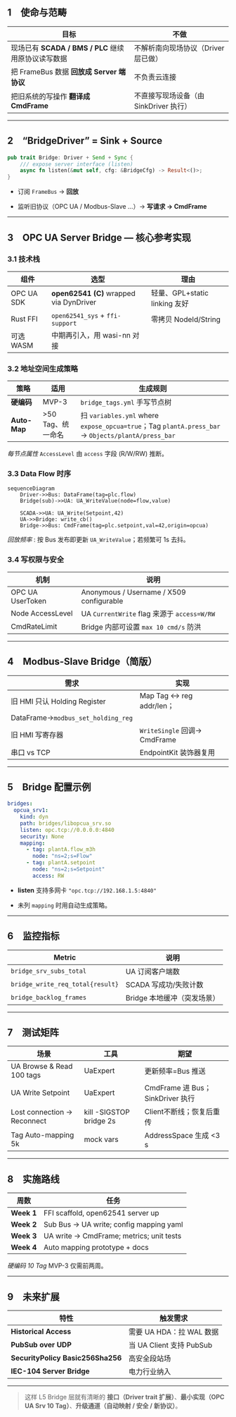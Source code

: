 ## 1　使命与范畴

|目标|不做|
|---|---|
|现场已有 **SCADA / BMS / PLC** 继续用原协议读写数据|不解析南向现场协议（Driver 层已做）|
|把 FrameBus 数据 **回放成 Server 端协议**|不负责云连接|
|把旧系统的写操作 **翻译成 CmdFrame**|不直接写现场设备（由 SinkDriver 执行）|

---

## 2　“BridgeDriver” = Sink + Source

```rust
pub trait Bridge: Driver + Send + Sync {
    /// expose server interface (listen)
    async fn listen(&mut self, cfg: &BridgeCfg) -> Result<()>;
}

```

- 订阅 `FrameBus` → **回放**
    
- 监听旧协议（OPC UA / Modbus-Slave …）→ **写请求 → CmdFrame**
    

---

## 3　OPC UA Server Bridge — 核心参考实现

### 3.1 技术栈

|组件|选型|理由|
|---|---|---|
|OPC UA SDK|**open62541 (C)** wrapped via DynDriver|轻量、GPL+static linking 友好|
|Rust FFI|`open62541_sys` + `ffi-support`|零拷贝 NodeId/String|
|可选 WASM|中期再引入，用 wasi-nn 对接||

### 3.2 地址空间生成策略

|策略|适用|生成规则|
|---|---|---|
|**硬编码**|MVP-3|`bridge_tags.yml` 手写节点树|
|**Auto-Map**|>50 Tag、统一命名|扫 `variables.yml` where `expose_opcua=true`；Tag `plantA.press_bar` → `Objects/plantA/press_bar`|

_每节点属性_ `AccessLevel` 由 `access` 字段 (R/W/RW) 推断。

### 3.3 Data Flow 时序

```mermaid
sequenceDiagram
    Driver->>Bus: DataFrame(tag=plc.flow)
    Bridge(sub)->>UA: UA_WriteValue(node=flow,value)
    
    SCADA->>UA: UA_Write(Setpoint,42)
    UA->>Bridge: write_cb()
    Bridge->>Bus: CmdFrame(tag=plc.setpoint,val=42,origin=opcua)

```

_回放频率_ : 按 Bus 发布即更新 `UA_WriteValue`；若频繁可 1s 去抖。

### 3.4 写权限与安全

|机制|说明|
|---|---|
|OPC UA UserToken|Anonymous / Username / X509 configurable|
|Node AccessLevel|UA `CurrentWrite` flag 来源于 `access=W/RW`|
|CmdRateLimit|Bridge 内部可设置 `max 10 cmd/s` 防洪|

---

## 4　Modbus-Slave Bridge（简版）

|需求|实现|
|---|---|
|旧 HMI 只认 Holding Register|Map Tag ↔ reg addr/len；|
|DataFrame→`modbus_set_holding_reg`||
|旧 HMI 写寄存器|`WriteSingle` 回调→ CmdFrame|
|串口 vs TCP|EndpointKit 装饰器复用|

---

## 5　Bridge 配置示例

```yaml
bridges:
  opcua_srv1:
    kind: dyn
    path: bridges/libopcua_srv.so
    listen: opc.tcp://0.0.0.0:4840
    security: None
    mapping:
      - tag: plantA.flow_m3h
        node: "ns=2;s=Flow"
      - tag: plantA.setpoint
        node: "ns=2;s=Setpoint"
        access: RW

```

- **listen** 支持多网卡 `"opc.tcp://192.168.1.5:4840"`
    
- 未列 `mapping` 时用自动生成策略。
    

---

## 6　监控指标

|Metric|说明|
|---|---|
|`bridge_srv_subs_total`|UA 订阅客户端数|
|`bridge_write_req_total{result}`|SCADA 写成功/失败计数|
|`bridge_backlog_frames`|Bridge 本地缓冲（突发场景）|

---

## 7　测试矩阵

|场景|工具|期望|
|---|---|---|
|UA Browse & Read 100 tags|UaExpert|更新频率=Bus 推送|
|UA Write Setpoint|UaExpert|CmdFrame 进 Bus；SinkDriver 执行|
|Lost connection → Reconnect|kill -SIGSTOP bridge 2s|Client不断线；恢复后重传|
|Tag Auto-mapping 5k|mock vars|AddressSpace 生成 <3 s|

---

## 8　实施路线

|周数|任务|
|---|---|
|**Week 1**|FFI scaffold, open62541 server up|
|**Week 2**|Sub Bus → UA write; config mapping yaml|
|**Week 3**|UA write → CmdFrame; metrics; unit tests|
|**Week 4**|Auto mapping prototype + docs|

_硬编码 10 Tag_ MVP-3 仅需前两周。

---

## 9　未来扩展

|特性|触发需求|
|---|---|
|**Historical Access**|需要 UA HDA：拉 WAL 数据|
|**PubSub over UDP**|当 UA Client 支持 PubSub|
|**SecurityPolicy Basic256Sha256**|高安全段站场|
|**IEC-104 Server Bridge**|电力行业纳入|

---

> 这样 L5 Bridge 层就有清晰的 **接口（Driver trait 扩展）**、**最小实现（OPC UA Srv 10 Tag）**、**升级通道（自动映射 / 安全 / 新协议）**。